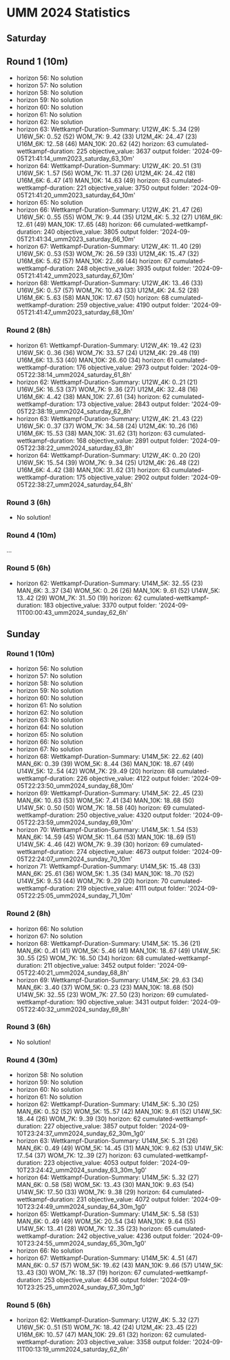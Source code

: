 # UMM 2024 Statistics


## Saturday

## Round 1 (10m)

- horizon 56: No solution
- horizon 57: No solution
- horizon 58: No solution
- horizon 59: No solution
- horizon 60: No solution
- horizon 61: No solution
- horizon 62: No solution
- horizon 63:
    Wettkampf-Duration-Summary:
    U12W_4K: 5..34 (29)
    U16W_5K: 0..52 (52)
    WOM_7K: 9..42 (33)
    U12M_4K: 24..47 (23)
    U16M_6K: 12..58 (46)
    MAN_10K: 20..62 (42)
    horizon: 63
    cumulated-wettkampf-duration: 225
    objective_value: 3637
    output folder: '2024-09-05T21:41:14_umm2023_saturday_63_10m'
- horizon 64:
    Wettkampf-Duration-Summary:
    U12W_4K: 20..51 (31)
    U16W_5K: 1..57 (56)
    WOM_7K: 11..37 (26)
    U12M_4K: 24..42 (18)
    U16M_6K: 6..47 (41)
    MAN_10K: 14..63 (49)
    horizon: 63
    cumulated-wettkampf-duration: 221
    objective_value: 3750
    output folder: '2024-09-05T21:41:20_umm2023_saturday_64_10m'
- horizon 65: No solution
- horizon 66:
    Wettkampf-Duration-Summary:
    U12W_4K: 21..47 (26)
    U16W_5K: 0..55 (55)
    WOM_7K: 9..44 (35)
    U12M_4K: 5..32 (27)
    U16M_6K: 12..61 (49)
    MAN_10K: 17..65 (48)
    horizon: 66
    cumulated-wettkampf-duration: 240
    objective_value: 3805
    output folder: '2024-09-05T21:41:34_umm2023_saturday_66_10m'
- horizon 67:
    Wettkampf-Duration-Summary:
    U12W_4K: 11..40 (29)
    U16W_5K: 0..53 (53)
    WOM_7K: 26..59 (33)
    U12M_4K: 15..47 (32)
    U16M_6K: 5..62 (57)
    MAN_10K: 22..66 (44)
    horizon: 67
    cumulated-wettkampf-duration: 248
    objective_value: 3935
    output folder: '2024-09-05T21:41:42_umm2023_saturday_67_10m'
- horizon 68: 
    Wettkampf-Duration-Summary:
    U12W_4K: 13..46 (33)
    U16W_5K: 0..57 (57)
    WOM_7K: 10..43 (33)
    U12M_4K: 24..52 (28)
    U16M_6K: 5..63 (58)
    MAN_10K: 17..67 (50)
    horizon: 68
    cumulated-wettkampf-duration: 259
    objective_value: 4190
    output folder: '2024-09-05T21:41:47_umm2023_saturday_68_10m'

### Round 2 (8h)

- horizon 61:
    Wettkampf-Duration-Summary:
    U12W_4K: 19..42 (23)
    U16W_5K: 0..36 (36)
    WOM_7K: 33..57 (24)
    U12M_4K: 29..48 (19)
    U16M_6K: 13..53 (40)
    MAN_10K: 26..60 (34)
    horizon: 61
    cumulated-wettkampf-duration: 176
    objective_value: 2973
    output folder: '2024-09-05T22:38:14_umm2024_saturday_61_8h'
- horizon 62:
    Wettkampf-Duration-Summary:
    U12W_4K: 0..21 (21)
    U16W_5K: 16..53 (37)
    WOM_7K: 9..36 (27)
    U12M_4K: 32..48 (16)
    U16M_6K: 4..42 (38)
    MAN_10K: 27..61 (34)
    horizon: 62
    cumulated-wettkampf-duration: 173
    objective_value: 2843
    output folder: '2024-09-05T22:38:19_umm2024_saturday_62_8h'
- horizon 63:
    Wettkampf-Duration-Summary:
    U12W_4K: 21..43 (22)
    U16W_5K: 0..37 (37)
    WOM_7K: 34..58 (24)
    U12M_4K: 10..26 (16)
    U16M_6K: 15..53 (38)
    MAN_10K: 31..62 (31)
    horizon: 63
    cumulated-wettkampf-duration: 168
    objective_value: 2891
    output folder: '2024-09-05T22:38:22_umm2024_saturday_63_8h'
- horizon 64:
    Wettkampf-Duration-Summary:
    U12W_4K: 0..20 (20)
    U16W_5K: 15..54 (39)
    WOM_7K: 9..34 (25)
    U12M_4K: 26..48 (22)
    U16M_6K: 4..42 (38)
    MAN_10K: 31..62 (31)
    horizon: 63
    cumulated-wettkampf-duration: 175
    objective_value: 2902
    output folder: '2024-09-05T22:38:27_umm2024_saturday_64_8h'

### Round 3 (6h)

- No solution!

### Round 4 (10m)

...

### Round 5 (6h)

- horizon 62:
    Wettkampf-Duration-Summary:
    U14M_5K: 32..55 (23)
    MAN_6K: 3..37 (34)
    WOM_5K: 0..26 (26)
    MAN_10K: 9..61 (52)
    U14W_5K: 13..42 (29)
    WOM_7K: 31..50 (19)
    horizon: 62
    cumulated-wettkampf-duration: 183
    objective_value: 3370
    output folder: '2024-09-11T00:00:43_umm2024_sunday_62_6h'


## Sunday

### Round 1 (10m)

- horizon 56: No solution
- horizon 57: No solution
- horizon 58: No solution
- horizon 59: No solution
- horizon 60: No solution
- horizon 61: No solution
- horizon 62: No solution
- horizon 63: No solution
- horizon 64: No solution
- horizon 65: No solution
- horizon 66: No solution
- horizon 67: No solution
- horizon 68:
    Wettkampf-Duration-Summary:
    U14M_5K: 22..62 (40)
    MAN_6K: 0..39 (39)
    WOM_5K: 8..44 (36)
    MAN_10K: 18..67 (49)
    U14W_5K: 12..54 (42)
    WOM_7K: 29..49 (20)
    horizon: 68
    cumulated-wettkampf-duration: 226
    objective_value: 4122
    output folder: '2024-09-05T22:23:50_umm2024_sunday_68_10m'
- horizon 69:
    Wettkampf-Duration-Summary:
    U14M_5K: 22..45 (23)
    MAN_6K: 10..63 (53)
    WOM_5K: 7..41 (34)
    MAN_10K: 18..68 (50)
    U14W_5K: 0..50 (50)
    WOM_7K: 18..58 (40)
    horizon: 69
    cumulated-wettkampf-duration: 250
    objective_value: 4320
    output folder: '2024-09-05T22:23:59_umm2024_sunday_69_10m'
- horizon 70:
    Wettkampf-Duration-Summary:
    U14M_5K: 1..54 (53)
    MAN_6K: 14..59 (45)
    WOM_5K: 11..64 (53)
    MAN_10K: 18..69 (51)
    U14W_5K: 4..46 (42)
    WOM_7K: 9..39 (30)
    horizon: 69
    cumulated-wettkampf-duration: 274
    objective_value: 4673
    output folder: '2024-09-05T22:24:07_umm2024_sunday_70_10m'
- horizon 71:
    Wettkampf-Duration-Summary:
    U14M_5K: 15..48 (33)
    MAN_6K: 25..61 (36)
    WOM_5K: 1..35 (34)
    MAN_10K: 18..70 (52)
    U14W_5K: 9..53 (44)
    WOM_7K: 9..29 (20)
    horizon: 70
    cumulated-wettkampf-duration: 219
    objective_value: 4111
    output folder: '2024-09-05T22:25:05_umm2024_sunday_71_10m'

### Round 2 (8h)

- horizon 66: No solution
- horizon 67: No solution
- horizon 68:
    Wettkampf-Duration-Summary:
    U14M_5K: 15..36 (21)
    MAN_6K: 0..41 (41)
    WOM_5K: 5..46 (41)
    MAN_10K: 18..67 (49)
    U14W_5K: 30..55 (25)
    WOM_7K: 16..50 (34)
    horizon: 68
    cumulated-wettkampf-duration: 211
    objective_value: 3452
    output folder: '2024-09-05T22:40:21_umm2024_sunday_68_8h'
- horizon 69:
    Wettkampf-Duration-Summary:
    U14M_5K: 29..63 (34)
    MAN_6K: 3..40 (37)
    WOM_5K: 0..23 (23)
    MAN_10K: 18..68 (50)
    U14W_5K: 32..55 (23)
    WOM_7K: 27..50 (23)
    horizon: 69
    cumulated-wettkampf-duration: 190
    objective_value: 3431
    output folder: '2024-09-05T22:40:32_umm2024_sunday_69_8h'

### Round 3 (6h)

- No solution!

### Round 4 (30m)

- horizon 58: No solution
- horizon 59: No solution
- horizon 60: No solution
- horizon 61: No solution
- horizon 62:
    Wettkampf-Duration-Summary:
    U14M_5K: 5..30 (25)
    MAN_6K: 0..52 (52)
    WOM_5K: 15..57 (42)
    MAN_10K: 9..61 (52)
    U14W_5K: 18..44 (26)
    WOM_7K: 9..39 (30)
    horizon: 62
    cumulated-wettkampf-duration: 227
    objective_value: 3857
    output folder: '2024-09-10T23:24:37_umm2024_sunday_62_30m_1g0'
- horizon 63:
    Wettkampf-Duration-Summary:
    U14M_5K: 5..31 (26)
    MAN_6K: 0..49 (49)
    WOM_5K: 14..45 (31)
    MAN_10K: 9..62 (53)
    U14W_5K: 17..54 (37)
    WOM_7K: 12..39 (27)
    horizon: 63
    cumulated-wettkampf-duration: 223
    objective_value: 4053
    output folder: '2024-09-10T23:24:42_umm2024_sunday_63_30m_1g0'
- horizon 64:
    Wettkampf-Duration-Summary:
    U14M_5K: 5..32 (27)
    MAN_6K: 0..58 (58)
    WOM_5K: 13..43 (30)
    MAN_10K: 9..63 (54)
    U14W_5K: 17..50 (33)
    WOM_7K: 9..38 (29)
    horizon: 64
    cumulated-wettkampf-duration: 231
    objective_value: 4072
    output folder: '2024-09-10T23:24:49_umm2024_sunday_64_30m_1g0'
- horizon 65:
    Wettkampf-Duration-Summary:
    U14M_5K: 5..58 (53)
    MAN_6K: 0..49 (49)
    WOM_5K: 20..54 (34)
    MAN_10K: 9..64 (55)
    U14W_5K: 13..41 (28)
    WOM_7K: 12..35 (23)
    horizon: 65
    cumulated-wettkampf-duration: 242
    objective_value: 4236
    output folder: '2024-09-10T23:24:55_umm2024_sunday_65_30m_1g0'
- horizon 66: No solution
- horizon 67:
    Wettkampf-Duration-Summary:
    U14M_5K: 4..51 (47)
    MAN_6K: 0..57 (57)
    WOM_5K: 19..62 (43)
    MAN_10K: 9..66 (57)
    U14W_5K: 13..43 (30)
    WOM_7K: 18..37 (19)
    horizon: 67
    cumulated-wettkampf-duration: 253
    objective_value: 4436
    output folder: '2024-09-10T23:25:25_umm2024_sunday_67_30m_1g0'

### Round 5 (6h)

- horizon 62:
    Wettkampf-Duration-Summary:
      U12W_4K: 5..32 (27)
      U16W_5K: 0..51 (51)
      WOM_7K: 18..42 (24)
      U12M_4K: 23..45 (22)
      U16M_6K: 10..57 (47)
      MAN_10K: 29..61 (32)
    horizon: 62
    cumulated-wettkampf-duration: 203
    objective_value: 3358
    output folder: '2024-09-11T00:13:19_umm2024_saturday_62_6h'
